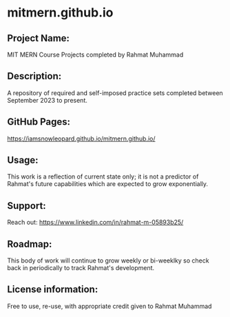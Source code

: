
#  mitmern.github.io

## Project Name: 
MIT MERN Course Projects completed by Rahmat Muhammad

## Description: 
A repository of required and self-imposed practice sets completed between September 2023 to present.   

## GitHub Pages: 
https://iamsnowleopard.github.io/mitmern.github.io/

## Usage:
This work is a reflection of current state only; it is not a predictor of Rahmat's future capabilities which are expected to grow exponentially.

## Support:
Reach out: https://www.linkedin.com/in/rahmat-m-05893b25/

## Roadmap: 
This body of work will continue to grow weekly or bi-weeklky so check back in periodically to track Rahmat's development. 

## License information:
Free to use, re-use, with appropriate credit given to Rahmat Muhammad 
